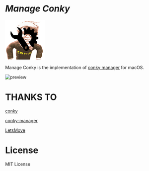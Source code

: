 # ***Manage Conky***

![icon](Resources/AppIcons/conkylogosmall4_128.png)

Manage Conky is the implementation of [conky manager](https://github.com/teejee2008/conky-manager) for macOS.

![preview](preview.png)

# THANKS TO

[conky](https://github.com/Conky-for-macOS/conky-for-macOS)

[conky-manager](https://github.com/teejee2008/conky-manager)

[LetsMove](https://github.com/potionfactory/LetsMove)

# License

MIT License
